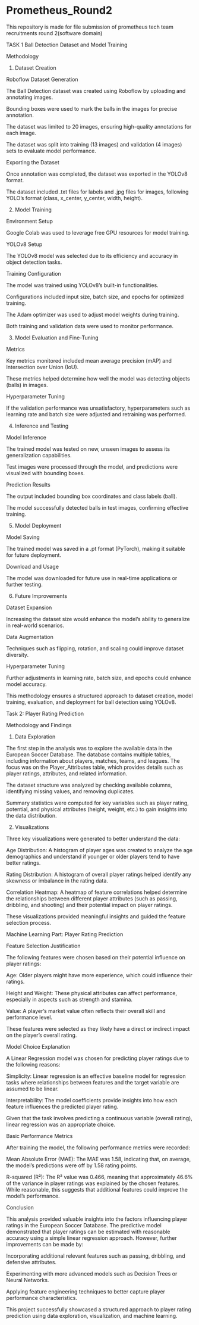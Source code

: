 # Prometheus_Round2
This repository is made for file submission of prometheus tech team recruitments round 2(software domain)

TASK 1
Ball Detection Dataset and Model Training

Methodology

1. Dataset Creation

Roboflow Dataset Generation

The Ball Detection dataset was created using Roboflow by uploading and annotating images.

Bounding boxes were used to mark the balls in the images for precise annotation.

The dataset was limited to 20 images, ensuring high-quality annotations for each image.

The dataset was split into training (13 images) and validation (4 images) sets to evaluate model performance.

Exporting the Dataset

Once annotation was completed, the dataset was exported in the YOLOv8 format.

The dataset included .txt files for labels and .jpg files for images, following YOLO’s format (class, x_center, y_center, width, height).

2. Model Training

Environment Setup

Google Colab was used to leverage free GPU resources for model training.

YOLOv8 Setup

The YOLOv8 model was selected due to its efficiency and accuracy in object detection tasks.

Training Configuration

The model was trained using YOLOv8’s built-in functionalities.

Configurations included input size, batch size, and epochs for optimized training.

The Adam optimizer was used to adjust model weights during training.

Both training and validation data were used to monitor performance.

3. Model Evaluation and Fine-Tuning

Metrics

Key metrics monitored included mean average precision (mAP) and Intersection over Union (IoU).

These metrics helped determine how well the model was detecting objects (balls) in images.

Hyperparameter Tuning

If the validation performance was unsatisfactory, hyperparameters such as learning rate and batch size were adjusted and retraining was performed.

4. Inference and Testing

Model Inference

The trained model was tested on new, unseen images to assess its generalization capabilities.

Test images were processed through the model, and predictions were visualized with bounding boxes.

Prediction Results

The output included bounding box coordinates and class labels (ball).

The model successfully detected balls in test images, confirming effective training.

5. Model Deployment

Model Saving

The trained model was saved in a .pt format (PyTorch), making it suitable for future deployment.

Download and Usage

The model was downloaded for future use in real-time applications or further testing.

6. Future Improvements

Dataset Expansion

Increasing the dataset size would enhance the model’s ability to generalize in real-world scenarios.

Data Augmentation

Techniques such as flipping, rotation, and scaling could improve dataset diversity.

Hyperparameter Tuning

Further adjustments in learning rate, batch size, and epochs could enhance model accuracy.

This methodology ensures a structured approach to dataset creation, model training, evaluation, and deployment for ball detection using YOLOv8.

Task 2: Player Rating Prediction

Methodology and Findings

1. Data Exploration

The first step in the analysis was to explore the available data in the European Soccer Database. The database contains multiple tables, including information about players, matches, teams, and leagues. The focus was on the Player_Attributes table, which provides details such as player ratings, attributes, and related information.

The dataset structure was analyzed by checking available columns, identifying missing values, and removing duplicates.

Summary statistics were computed for key variables such as player rating, potential, and physical attributes (height, weight, etc.) to gain insights into the data distribution.

2. Visualizations

Three key visualizations were generated to better understand the data:

Age Distribution: A histogram of player ages was created to analyze the age demographics and understand if younger or older players tend to have better ratings.

Rating Distribution: A histogram of overall player ratings helped identify any skewness or imbalance in the rating data.

Correlation Heatmap: A heatmap of feature correlations helped determine the relationships between different player attributes (such as passing, dribbling, and shooting) and their potential impact on player ratings.

These visualizations provided meaningful insights and guided the feature selection process.

Machine Learning Part: Player Rating Prediction

Feature Selection Justification

The following features were chosen based on their potential influence on player ratings:

Age: Older players might have more experience, which could influence their ratings.

Height and Weight: These physical attributes can affect performance, especially in aspects such as strength and stamina.

Value: A player’s market value often reflects their overall skill and performance level.

These features were selected as they likely have a direct or indirect impact on the player’s overall rating.

Model Choice Explanation

A Linear Regression model was chosen for predicting player ratings due to the following reasons:

Simplicity: Linear regression is an effective baseline model for regression tasks where relationships between features and the target variable are assumed to be linear.

Interpretability: The model coefficients provide insights into how each feature influences the predicted player rating.

Given that the task involves predicting a continuous variable (overall rating), linear regression was an appropriate choice.

Basic Performance Metrics

After training the model, the following performance metrics were recorded:

Mean Absolute Error (MAE): The MAE was 1.58, indicating that, on average, the model’s predictions were off by 1.58 rating points.

R-squared (R²): The R² value was 0.466, meaning that approximately 46.6% of the variance in player ratings was explained by the chosen features. While reasonable, this suggests that additional features could improve the model’s performance.

Conclusion

This analysis provided valuable insights into the factors influencing player ratings in the European Soccer Database. The predictive model demonstrated that player ratings can be estimated with reasonable accuracy using a simple linear regression approach. However, further improvements can be made by:

Incorporating additional relevant features such as passing, dribbling, and defensive attributes.

Experimenting with more advanced models such as Decision Trees or Neural Networks.

Applying feature engineering techniques to better capture player performance characteristics.

This project successfully showcased a structured approach to player rating prediction using data exploration, visualization, and machine learning.



